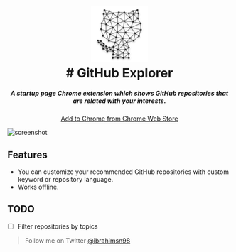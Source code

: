 <h1 align="center">
	<br>
	<a href="https://chrome.google.com/webstore/detail/github-explorer/pplmpojaghcognfanmlmonfhdmldlmff"><img src="https://github.com/ibrahimsn98/github-explorer/blob/master/img/icon/icon128.png?raw=true" alt="Markdownify"></a>
	<br>
		# GitHub Explorer
	<br>
</h1>
<h5 align="center">A startup page Chrome extension which shows GitHub repositories that are related with your interests.</h5>
<p align="center"><a href="https://chrome.google.com/webstore/detail/github-explorer/pplmpojaghcognfanmlmonfhdmldlmff" target="_blank">Add to Chrome from Chrome Web Store</a></p>

![screenshot](https://lh3.googleusercontent.com/rGVcV3p3ZJOP2bJfUF32OoB4HdQJb0ZcaqNz7XA8Uq06lsI6ByQRzLgisAiBJuL2y3NF8UEYEQ=w640-h400-e365)

## Features
- You can customize your recommended GitHub repositories with custom keyword or repository language.
- Works offline.

## TODO
- [ ] Filter repositories by topics  



> Follow me on Twitter [@ibrahimsn98](https://twitter.com/ibrahimsn98)
